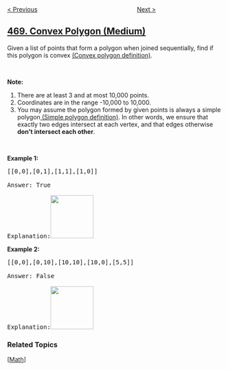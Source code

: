 <!--|This file generated by command(leetcode description); DO NOT EDIT.    |-->
<!--+----------------------------------------------------------------------+-->
<!--|@author    openset <openset.wang@gmail.com>                           |-->
<!--|@link      https://github.com/openset                                 |-->
<!--|@home      https://github.com/openset/leetcode                        |-->
<!--+----------------------------------------------------------------------+-->

[< Previous](../validate-ip-address "Validate IP Address")
　　　　　　　　　　　　　　　　
[Next >](../implement-rand10-using-rand7 "Implement Rand10() Using Rand7()")

## [469. Convex Polygon (Medium)](https://leetcode.com/problems/convex-polygon "凸多边形")

<p>Given a list of points that form a polygon when joined sequentially, find if this polygon is convex <a href="https://en.wikipedia.org/wiki/Convex_polygon" target="_blank">(Convex polygon definition)</a>.</p>

<p>&nbsp;</p>

<p><b>Note:</b></p>

<ol>
	<li>There are at least 3 and at most 10,000 points.</li>
	<li>Coordinates are in the range -10,000 to 10,000.</li>
	<li>You may assume the polygon formed by given points is always a simple polygon<a href="https://en.wikipedia.org/wiki/Simple_polygon" target="_blank"> (Simple polygon definition)</a>. In other words, we ensure that exactly two edges intersect at each vertex, and that edges otherwise <b>don&#39;t intersect each other</b>.</li>
</ol>

<p>&nbsp;</p>

<p><b>Example 1:</b></p>

<pre>
[[0,0],[0,1],[1,1],[1,0]]

Answer: True

Explanation:<img src="https://assets.leetcode.com/uploads/2018/10/13/polygon_convex.png" style="width: 100px; height: 100px;" />
</pre>

<p><b>Example 2:</b></p>

<pre>
[[0,0],[0,10],[10,10],[10,0],[5,5]]

Answer: False

Explanation:<img src="https://assets.leetcode.com/uploads/2018/10/13/polygon_not_convex.png" style="width: 100px; height: 100px;" />
</pre>

### Related Topics
  [[Math](../../tag/math/README.md)]
